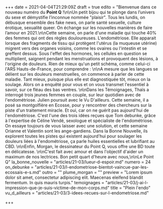 +++
date = 2021-04-04T21:29:09Z
draft = true
edito = "Bienvenue dans ce nouveau numéro du **Point Q** !\n\nUn petit bijou qui te plonge dans l’univers du sexe et démystifie l’inconnue nommée \"plaisir\". Tous les lundis, on débusque ensemble des fake news, on parle santé sexuelle, culture érotique, sexualité queer. On échange sur les nouvelles manières de faire l’amour en 2021.\n\nCette semaine, on parle d'une maladie qui touche 40% des femmes qui ont des règles douloureuses. L'endométriose. Elle apparait lorsque des fragments de tissu qui protègent l'utérus (la muqueuse utérine) migrent vers des organes voisins, comme les ovaires ou l'intestin et se greffent dessus. Sous l'effet des hormones, les cellules en question se multiplient, saignent pendant les menstruations et provoquent des lésions, à l'origine de douleurs. Rien de mieux qu'un petit schéma, comme celui-ci l'ARS Hauts-de-France, pour comprendre :  \n\nA mesure que les langues se délient sur les douleurs menstruelles, on commence à parler de cette maladie. Tant mieux, puisque plus elle est diagnostiquée tôt, mieux on la soulage. Alors on a enquêté pour vous et on vous transmet l'essentiel à savoir, sur ce fléau des bas ventres. \n\nDans les Témoignages, Thaïs a interrogé trois jeunes femmes en couple, sur leur quotidien avec de l'endométriose. Julien poursuit avec le Vu D'ailleurs. Cette semaine, il a posé sa montgolfière en Ecosse, pour y rencontrer des chercheurs sur la piste d'un traitement miracle. Et oui, car on ne guérit pas aujourd'hui de l'endométriose. C'est l'une des trois idées reçues que Tom debunke, grâce à l'expertise de Céline Vendé, sexologue et spécialiste de l'endométriose. On essaye toujours de vous laisser avec une solution,  et cette semaine Orianne et Valentin sont les ange-gardiens. Dans la Bonne Nouvelle, ils explorent toutes les pistes qui existent aujourd'hui pour soulager les douleurs liées à l'endométriose, ça parle huiles essentielles et lubrifiant au CBD. \n\nEnfin, Morgan, le dessinateur du Point Q, vous offre une BD toute en délicatesse. \n\nC'est fait avec amour et dans l'objectif d'aider un maximum de nos lectrices. Bon petit quart d'heure avec nous,\n\nLe Point Q"
la_bonne_nouvelle = "articles/21-03/lueur-d-espoir.md"
numero = 24
on_debunke = "articles/21-03/l-endometriose-bientot-vaincue-par-les-ecossais-e-s.md"
outro = ""
plume_morgan = ""
preview = "Lorem ipsum dolor sit amet, consectetur adipiscing elit. Maecenas eleifend blandit fermentum. In quis mauris turpis."
temoignages = "articles/21-03/j-ai-l-impression-que-je-suis-victime-de-mon-corps.md"
title = "Plein l'endo"
vu_d_ailleurs = "articles/21-03/3-idees-recues-sur-l-endometriose.md"

+++
